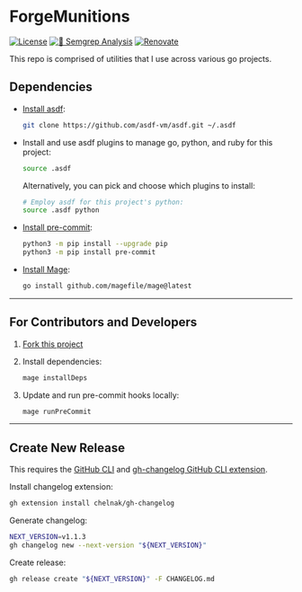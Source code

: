 # ForgeMunitions

[![License](https://img.shields.io/github/license/facebookincubator/ForgeMunitions?label=License&style=flat&color=blue&logo=github)](https://github.com/facebookincubator/ForgeMunitions/blob/main/LICENSE)
[![🚨 Semgrep Analysis](https://github.com/facebookincubator/ForgeMunitions/actions/workflows/semgrep.yaml/badge.svg)](https://github.com/facebookincubator/ForgeMunitions/actions/workflows/semgrep.yaml)
[![Renovate](https://github.com/facebookincubator/ForgeMunitions/actions/workflows/renovate.yaml/badge.svg)](https://github.com/facebookincubator/ForgeMunitions/actions/workflows/renovate.yaml)

This repo is comprised of utilities that I use across various go projects.

## Dependencies

- [Install asdf](https://asdf-vm.com/):

  ```bash
  git clone https://github.com/asdf-vm/asdf.git ~/.asdf
  ```

- Install and use asdf plugins to manage go, python, and ruby for this project:

  ```bash
  source .asdf
  ```

  Alternatively, you can pick and choose which plugins to install:

  ```bash
  # Employ asdf for this project's python:
  source .asdf python
  ```

- [Install pre-commit](https://pre-commit.com/):

  ```bash
  python3 -m pip install --upgrade pip
  python3 -m pip install pre-commit
  ```

- [Install Mage](https://magefile.org/):

  ```bash
  go install github.com/magefile/mage@latest
  ```

---

## For Contributors and Developers

1. [Fork this project](https://docs.github.com/en/get-started/quickstart/fork-a-repo)

1. Install dependencies:

   ```bash
   mage installDeps
   ```

1. Update and run pre-commit hooks locally:

   ```bash
   mage runPreCommit
   ```

---

## Create New Release

This requires the [GitHub CLI](https://github.com/cli/cli#installation)
and [gh-changelog GitHub CLI extension](https://github.com/chelnak/gh-changelog).

Install changelog extension:

```bash
gh extension install chelnak/gh-changelog
```

Generate changelog:

```bash
NEXT_VERSION=v1.1.3
gh changelog new --next-version "${NEXT_VERSION}"
```

Create release:

```bash
gh release create "${NEXT_VERSION}" -F CHANGELOG.md
```
